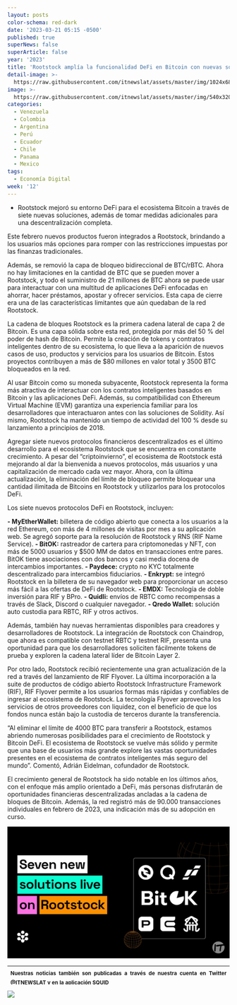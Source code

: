 ```yaml
---
layout: posts
color-schema: red-dark
date: '2023-03-21 05:15 -0500'
published: true
superNews: false
superArticle: false
year: '2023'
title: 'Rootstock amplía la funcionalidad DeFi en Bitcoin con nuevas soluciones '
detail-image: >-
  https://raw.githubusercontent.com/itnewslat/assets/master/img/1024x680/Rootstock-bitcoin-g.jpg
image: >-
  https://raw.githubusercontent.com/itnewslat/assets/master/img/540x320/Rootstock-bitcoin-p.jpg
categories:
  - Venezuela
  - Colombia
  - Argentina
  - Perú
  - Ecuador
  - Chile
  - Panama
  - Mexico
tags:
  - Economía Digital
week: '12'
---
```

- Rootstock mejoró su entorno DeFi para el ecosistema Bitcoin a través de siete nuevas soluciones, además de tomar medidas adicionales para una descentralización completa.

Este febrero nuevos productos fueron integrados a Rootstock, brindando a los usuarios más opciones para romper con las restricciones impuestas por las finanzas tradicionales.

Además, se removió la capa de bloqueo bidireccional de BTC/rBTC. Ahora no hay limitaciones en la cantidad de BTC que se pueden mover a Rootstock, y todo el suministro de 21 millones de BTC ahora se puede usar para interactuar con una multitud de aplicaciones DeFi enfocadas en ahorrar, hacer préstamos, apostar y ofrecer servicios. Esta capa de cierre era una de las características limitantes que aún quedaban de la red Rootstock.

La cadena de bloques Rootstock es la primera cadena lateral de capa 2 de Bitcoin. Es una capa sólida sobre esta red, protegida por más del 50 % del poder de hash de Bitcoin. Permite la creación de tokens y contratos inteligentes dentro de su ecosistema, lo que lleva a la aparición de nuevos casos de uso, productos y servicios para los usuarios de Bitcoin. Estos proyectos contribuyen a más de $80 millones en valor total y 3500 BTC bloqueados en la red.

Al usar Bitcoin como su moneda subyacente, Rootstock representa la forma más atractiva de interactuar con los contratos inteligentes basados en Bitcoin y las aplicaciones DeFi. Además, su compatibilidad con Ethereum Virtual Machine (EVM) garantiza una experiencia familiar para los desarrolladores que interactuaron antes con las soluciones de Solidity. Así mismo, Rootstock ha mantenido un tiempo de actividad del 100 % desde su lanzamiento a principios de 2018.

Agregar siete nuevos protocolos financieros descentralizados es el último desarrollo para el ecosistema Rootstock que se encuentra en constante crecimiento. A pesar del “criptoinvierno”, el ecosistema de Rootstock está mejorando al dar la bienvenida a nuevos protocolos, más usuarios y una capitalización de mercado cada vez mayor. Ahora, con la última actualización, la eliminación del límite de bloqueo permite bloquear una cantidad ilimitada de Bitcoins en Rootstock y utilizarlos para los protocolos DeFi.

Los siete nuevos protocolos DeFi en Rootstock, incluyen:

**- MyEtherWallet:** billetera de código abierto que conecta a los usuarios a la red Ethereum, con más de 4 millones de visitas por mes a su aplicación web. Se agregó soporte para la resolución de Rootstock y RNS (RIF Name Service).
**- BitOK:** rastreador de cartera para criptomonedas y NFT, con más de 5000 usuarios y $500 MM de datos en transacciones entre pares. BitOK tiene asociaciones con dos bancos y casi media docena de intercambios importantes.
**- Paydece:** crypto no KYC totalmente descentralizado para intercambios fiduciarios.
**- Enkrypt:** se integró Rootstock en la billetera de su navegador web para proporcionar un acceso más fácil a las ofertas de DeFi de Rootstock.
**- EMDX:** Tecnología de doble inversión para RIF y BPro.
**- Quidli:** envíos de RBTC como recompensas a través de Slack, Discord o cualquier navegador.
**- Qredo Wallet:** solución auto custodia para RBTC, RIF y otros activos.


Además, también hay nuevas herramientas disponibles para creadores y desarrolladores de Rootstock. La integración de Rootstock con Chaindrop, que ahora es compatible con testnet RBTC y testnet RIF, presenta una oportunidad para que los desarrolladores soliciten fácilmente tokens de prueba y exploren la cadena lateral líder de Bitcoin Layer 2.

Por otro lado, Rootstock recibió recientemente una gran actualización de la red a través del lanzamiento de RIF Flyover. La última incorporación a la suite de productos de código abierto Rootstock Infrastructure Framework (RIF), RIF Flyover permite a los usuarios formas más rápidas y confiables de ingresar al ecosistema de Rootstock. La tecnología Flyover aprovecha los servicios de otros proveedores con liquidez, con el beneficio de que los fondos nunca están bajo la custodia de terceros durante la transferencia.

“Al eliminar el límite de 4000 BTC para transferir a Rootstock, estamos abriendo numerosas posibilidades para el crecimiento de Rootstock y Bitcoin DeFi. El ecosistema de Rootstock se vuelve más sólido y permite que una base de usuarios más grande explore las vastas oportunidades presentes en el ecosistema de contratos inteligentes más seguro del mundo”. Comentó, Adrián Eidelman, cofundador de Rootstock.

El crecimiento general de Rootstock ha sido notable en los últimos años, con el enfoque más amplio orientado a DeFi, más personas disfrutarán de oportunidades financieras descentralizadas ancladas a la cadena de bloques de Bitcoin. Además, la red registró más de 90.000 transacciones individuales en febrero de 2023, una indicación más de su adopción en curso.

![](https://raw.githubusercontent.com/itnewslat/assets/master/img/540x320/Rootstock-bitcoin-p.jpg)

<table style="height: 42px;" width="569">
<tbody>
<tr>
<td style="text-align: justify;"><sub><strong>Nuestras noticias también son publicadas a través de nuestra cuenta en Twitter <a href="https://twitter.com/itnewslat?lang=es">@ITNEWSLAT</a> y en la aplicación <a href="https://squidapp.co/en/">SQUID</a></strong></sub></td>
</tr>
</tbody>
</table>
<img src="https://tracker.metricool.com/c3po.jpg?hash=56f88a41e39ab42c063cc51676587a04"/>